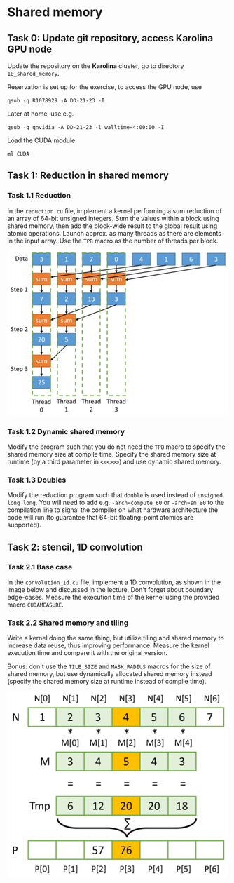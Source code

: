 
Shared memory
=============





Task 0: Update git repository, access Karolina GPU node
-------------------------------------------------------

Update the repository on the **Karolina** cluster, go to directory `10_shared_memory`.

Reservation is set up for the exercise, to access the GPU node, use
```
qsub -q R1078929 -A DD-21-23 -I
```

Later at home, use e.g.
```
qsub -q qnvidia -A DD-21-23 -l walltime=4:00:00 -I
```

Load the CUDA module
```
ml CUDA
```





Task 1: Reduction in shared memory
----------------------------------

### Task 1.1 Reduction

In the `reduction.cu` file, implement a kernel performing a sum reduction of an array of 64-bit unsigned integers. Sum the values within a block using shared memory, then add the block-wide result to the global result using atomic operations. Launch approx. as many threads as there are elements in the input array. Use the `TPB` macro as the number of threads per block.

![Reduction](reduction.png)

### Task 1.2 Dynamic shared memory

Modify the program such that you do not need the `TPB` macro to specify the shared memory size at compile time. Specify the shared memory size at runtime (by a third parameter in `<<<>>>`) and use dynamic shared memory.

### Task 1.3 Doubles

Modify the reduction program such that `double` is used instead of `unsigned long long`. You will need to add e.g. `-arch=compute_60` or `-arch=sm_80` to the compilation line to signal the compiler on what hardware architecture the code will run (to guarantee that 64-bit floating-point atomics are supported).





Task 2: stencil, 1D convolution
-------------------------------

### Task 2.1 Base case

In the `convolution_1d.cu` file, implement a 1D convolution, as shown in the image below and discussed in the lecture. Don't forget about boundary edge-cases. Measure the execution time of the kernel using the provided macro `CUDAMEASURE`.

### Task 2.2 Shared memory and tiling

Write a kernel doing the same thing, but utilize tiling and shared memory to increase data reuse, thus improving performance. Measure the kernel execution time and compare it with the original version.

Bonus: don't use the `TILE_SIZE` and `MASK_RADIUS` macros for the size of shared memory, but use dynamically allocated shared memory instead (specify the shared memory size at runtime instead of compile time).

![1D convolution](convolution_1D.png)
